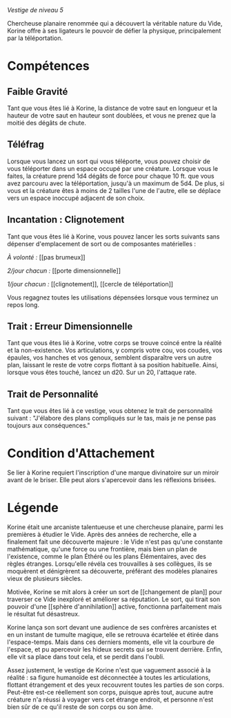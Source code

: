 *Vestige de niveau 5*

Chercheuse planaire renommée qui a découvert la véritable nature du Vide, Korine offre à ses ligateurs le pouvoir de défier la physique, principalement par la téléportation.

# Compétences

## Faible Gravité
Tant que vous êtes lié à Korine, la distance de votre saut en longueur et la hauteur de votre saut en hauteur sont doublées, et vous ne prenez que la moitié des dégâts de chute.

## Téléfrag
Lorsque vous lancez un sort qui vous téléporte, vous pouvez choisir de vous téléporter dans un espace occupé par une créature. Lorsque vous le faites, la créature prend 1d4 dégâts de force pour chaque 10 ft. que vous avez parcouru avec la téléportation, jusqu'à un maximum de 5d4. De plus, si vous et la créature êtes à moins de 2 tailles l'une de l'autre, elle se déplace vers un espace inoccupé adjacent de son choix.

## Incantation : Clignotement
Tant que vous êtes lié à Korine, vous pouvez lancer les sorts suivants sans dépenser d'emplacement de sort ou de composantes matérielles :

*À volonté :* [[pas brumeux]]

*2/jour chacun :* [[porte dimensionnelle]]

*1/jour chacun :* [[clignotement]], [[cercle de téléportation]]

Vous regagnez toutes les utilisations dépensées lorsque vous terminez un repos long.

## Trait : Erreur Dimensionnelle
Tant que vous êtes lié à Korine, votre corps se trouve coincé entre la réalité et la non-existence. Vos articulations, y compris votre cou, vos coudes, vos épaules, vos hanches et vos genoux, semblent disparaître vers un autre plan, laissant le reste de votre corps flottant à sa position habituelle. Ainsi, lorsque vous êtes touché, lancez un d20. Sur un 20, l'attaque rate.

## Trait de Personnalité
Tant que vous êtes lié à ce vestige, vous obtenez le trait de personnalité suivant : "J'élabore des plans compliqués sur le tas, mais je ne pense pas toujours aux conséquences."

# Condition d'Attachement
Se lier à Korine requiert l'inscription d'une marque divinatoire sur un miroir avant de le briser. Elle peut alors s'apercevoir dans les réflexions brisées.

# Légende
Korine était une arcaniste talentueuse et une chercheuse planaire, parmi les premières à étudier le Vide. Après des années de recherche, elle a finalement fait une découverte majeure : le Vide n'est pas qu'une constante mathématique, qu'une force ou une frontière, mais bien un plan de l'existence, comme le plan Éthéré ou les plans Élémentaires, avec des règles étranges. Lorsqu'elle révéla ces trouvailles à ses collègues, ils se moquèrent et dénigrèrent sa découverte, préférant des modèles planaires vieux de plusieurs siècles.

Motivée, Korine se mit alors à créer un sort de [[changement de plan]] pour traverser ce Vide inexploré et améliorer sa réputation. Le sort, qui tirait son pouvoir d'une [[sphère d'annihilation]] active, fonctionna parfaitement mais le résultat fut désastreux.

Korine lança son sort devant une audience de ses confrères arcanistes et en un instant de tumulte magique, elle se retrouva écartelée et étirée dans l'espace-temps. Mais dans ces derniers moments, elle vit la courbure de l'espace, et pu apercevoir les hideux secrets qui se trouvent derrière. Enfin, elle vit sa place dans tout cela, et se perdit dans l'oubli.

Assez justement, le vestige de Korine n'est que vaguement associé à la réalité : sa figure humanoïde est déconnectée à toutes les articulations, flottant étrangement et des yeux recouvrent toutes les parties de son corps. Peut-être est-ce réellement son corps, puisque après tout, aucune autre créature n'a réussi à voyager vers cet étrange endroit, et personne n'est bien sûr de ce qu'il reste de son corps ou son âme.

